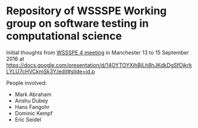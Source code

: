 # Repository of WSSSPE Working group on software testing in computational science

Initial thoughts from [WSSSPE 4
meeting](http://wssspe.researchcomputing.org.uk/wssspe4/agenda/) in
Manchester 13 to 15 September 2016 at
https://docs.google.com/presentation/d/14OYTOYXjhBjLh8hJKdkDgSfOjkrkLYLU7cHVCkmSk3Y/edit#slide=id.p

People involved:

- Mark Abraham
- Anshu Dubey
- Hans Fangohr
- Dominic Kempf
- Eric Seidel

